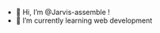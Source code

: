- 👋 Hi, I’m @Jarvis-assemble !
- 🌱 I’m currently learning web development

<!---
Jarvis-assemble/Jarvis-assemble is a ✨ special ✨ repository because its `README.md` (this file) appears on your GitHub profile.
You can click the Preview link to take a look at your changes.
--->
